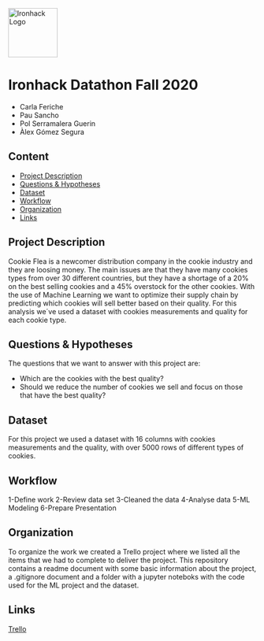 
<img src="https://bit.ly/2VnXWr2" alt="Ironhack Logo" width="100"/>

# Ironhack Datathon Fall 2020
* Carla Feriche 
* Pau Sancho 	
* Pol Serramalera Guerin	
* Àlex Gómez Segura 

## Content
- [Project Description](#project-description)
- [Questions & Hypotheses](#questions-hypotheses)
- [Dataset](#dataset)
- [Workflow](#workflow)
- [Organization](#organization)
- [Links](#links)
## Project Description
Cookie Flea is a newcomer distribution company in the cookie industry and they are loosing money. The main issues are that they have many cookies types from over 30 different countries, but they have a shortage of a 20% on the best selling cookies and a 45% overstock for the other cookies. 
With the use of Machine Learning we want to optimize their supply chain by predicting which cookies will sell better based on their quality. For this analysis we´ve used a dataset with cookies measurements and quality for each cookie type. 
## Questions & Hypotheses
The questions that we want to answer with this project are: 
- Which are the cookies with the best quality?
- Should we reduce the number of cookies we sell and focus on those that have the best quality? 
## Dataset
For this project we used a dataset with 16 columns with cookies measurements and the quality, with over 5000 rows of different types of cookies. 
## Workflow
1-Define work
2-Review data set
3-Cleaned the data
4-Analyse data
5-ML Modeling
6-Prepare Presentation
## Organization
To organize the work we created a Trello project where we listed all the items that we had to complete to deliver the project. 
This repository contains a readme document with some basic information about the project, a .gitignore document and a folder with a jupyter noteboks with the code used for the ML project and the dataset.  
## Links 
[Trello](https://trello.com/b/ZMuVVHuV/ml-competition)
